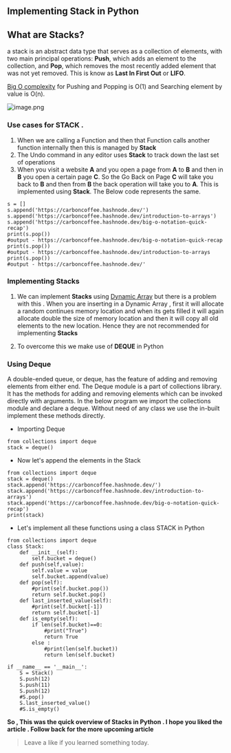 ## Implementing Stack in Python

## What are Stacks?
a stack is an abstract data type that serves as a collection of elements, with two main principal operations: **Push**, which adds an element to the collection, and **Pop**, which removes the most recently added element that was not yet removed. This is know as **Last In First Out** or **LIFO**.


 [Big O complexity](https://carboncoffee.hashnode.dev/big-o-notation-quick-recap)  for Pushing and Popping is O(1) and Searching element by value is O(n).


![image.png](https://cdn.hashnode.com/res/hashnode/image/upload/v1610524178403/onXDrQISU.png)

### Use cases for STACK .
1. When we are calling a Function and then that Function calls another function internally then this is managed by **Stack**
2. The Undo command in any editor uses **Stack** to track down the last set of operations 
3. When you visit a website **A** and you open a page from **A** to **B** and then in **B** you open a certain page **C**. So the Go Back on Page **C** will take you back to **B** and then from **B** the back operation will take you to **A**. This is implemented using **Stack**. The Below code represents the same.

```
s = []
s.append('https://carboncoffee.hashnode.dev/')
s.append('https://carboncoffee.hashnode.dev/introduction-to-arrays')
s.append('https://carboncoffee.hashnode.dev/big-o-notation-quick-recap')
print(s.pop())
#output - https://carboncoffee.hashnode.dev/big-o-notation-quick-recap
print(s.pop())
#output - https://carboncoffee.hashnode.dev/introduction-to-arrays
print(s.pop())
#output - https://carboncoffee.hashnode.dev/'
``` 
### Implementing Stacks 
1. We can implement **Stacks** using  [Dynamic Array](https://carboncoffee.hashnode.dev/introduction-to-arrays)  but there is a problem with this . When you are inserting in a Dynamic Array , first it will allocate a random continues memory location and when its gets filled it will again allocate double the size of memory location and then it will copy all old elements to the new location. Hence they are not recommended for implementing **Stacks**

2. To overcome this we make use of **DEQUE** in Python

### Using Deque 

A double-ended queue, or deque, has the feature of adding and removing elements from either end. The Deque module is a part of collections library. It has the methods for adding and removing elements which can be invoked directly with arguments. In the below program we import the collections module and declare a deque. Without need of any class we use the in-built implement these methods directly.

- Importing Deque

```
from collections import deque
stack = deque()
``` 
- Now let's append the elements in the Stack 

```
from collections import deque
stack = deque()
stack.append('https://carboncoffee.hashnode.dev/')
stack.append('https://carboncoffee.hashnode.dev/introduction-to-arrays')
stack.append('https://carboncoffee.hashnode.dev/big-o-notation-quick-recap')
print(stack)
``` 


- Let's implement all these functions using a class STACK in Python


```
from collections import deque
class Stack:
    def __init__(self):
        self.bucket = deque()
    def push(self,value):
        self.value = value 
        self.bucket.append(value)
    def pop(self): 
        #print(self.bucket.pop())
        return self.bucket.pop()
    def last_inserted_value(self):
        #print(self.bucket[-1])
        return self.bucket[-1]
    def is_empty(self):
        if len(self.bucket)==0:
            #print("True")
            return True 
        else :
            #print(len(self.bucket))
            return len(self.bucket)

if __name__ == '__main__':
    S = Stack()
    S.push(12)
    S.push(11)
    S.push(12)
    #S.pop()
    S.last_inserted_value()
    #S.is_empty()
``` 

**So , This was the quick overview of Stacks in Python . I hope you liked the article . Follow back for the more upcoming article**


> Leave a like if you learned something today.








